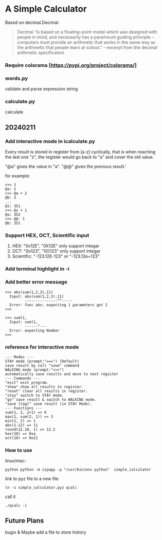 # A Simple Calculator

Based on decimal.Decimal.

> Decimal “is based on a floating-point model which was designed with people in mind, and necessarily has a paramount guiding principle – computers must provide an arithmetic that works in the same way as the arithmetic that people learn at school.” – excerpt from the decimal arithmetic specification

### Require colorama [https://pypi.org/project/colorama/]

### words.py

validate and parse expression string

### calculate.py

calculate

## 20240211

### Add interactive mode in icalculate.py

Every result is stored in register from \[a-z\] cyclically, that is when reaching the last one "z", the register would go back to "a" and cover the old value.

"@a" gives the value in "a". "@@" gives the previous result.'

for example:

```
>>> 1
@a: 1
>>> @a + 2
@b: 3
...
@z: 351
>>> @z + 1
@a: 352
>>> @@- 1
@b: 351
```

### Support HEX, OCT, Scientific input

1. HEX: "0x12E", "0X12E" only support integar
2. OCT: "0o123", "0O123" only support integar
3. Scientific: "-123.12E-123" or "-123.12e+123"

### Add terminal highlight in -i

### Add better error message

```
>>> abs(sum(1,2,3),11)
  Input: abs(sum(1,2,3),11)
         ---------------^^-----
  Error: func abs: expecting 1 parameters got 2
>>>
```

```
>>> sum(1,
  Input: sum(1,
         ------^---
  Error: expecting Number
>>>
```

### reference for interactive mode

```
--- Modes ---
STAY mode (prompt:"===") (Default)
save result by call "save" command
WALKING mode (prompt:">>>")
automatically save results and move to next register
--- Commands ---
"exit" exit program.
"show" show all results in register.
"reset" clear all results in register.
"stay" switch to STAY mode.
"go" save result & switch to WALKING mode.
"save [tag]" save result (in STAY Mode).
--- Functions ---
sum(1, 2, 2+1) => 6
max(1, sum(2, 1)) => 3
min(1, 2) => 1
abs(1-12) => 11
round(12.16, 1) => 12.2
hex(10) => 0xa
oct(10) => 0o12
```

### How to use

linux/mac:

```
python python -m zipapp -p "/usr/bin/env python"  simple_calculator
```

link to pyz file to a new file

```
ln -s simple_calculator.pyz qcalc
```

call it

```
./qcalc -i
```

## Future Plans

bugix & Maybe add a file to store history
